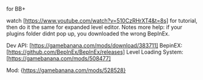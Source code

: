 for BB+

watch [https://www.youtube.com/watch?v=510CzRHrXT4&t=8s] for tutorial, then do it the same for expanded level editor.
Notes more help: if your plugins folder didnt pop up, you downloaded the wrong BepInEx. 

Dev API: [https://gamebanana.com/mods/download/383711]
BepinEX: [https://github.com/BepInEx/BepInEx/releases]
Level Loading System: [https://gamebanana.com/mods/508477]

Mod: {https://gamebanana.com/mods/528528}
